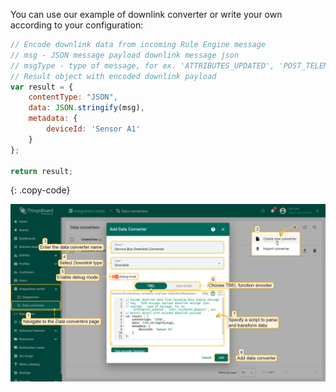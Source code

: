 You can use our example of downlink converter or write your own according to your configuration:

```javascript
// Encode downlink data from incoming Rule Engine message
// msg - JSON message payload downlink message json
// msgType - type of message, for ex. 'ATTRIBUTES_UPDATED', 'POST_TELEMETRY_REQUEST', etc.
// Result object with encoded downlink payload
var result = {
    contentType: "JSON",
    data: JSON.stringify(msg),
    metadata: {
        deviceId: 'Sensor A1'
    }
};

return result;
```
{: .copy-code}

![image](/images/user-guide/integrations/azure-service-bus/azure-service-bus-integration-create-downlink-converter-tbel-1-pe.png)